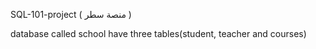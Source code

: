 SQL-101-project ( منصة سطر )

database called school have three tables(student, teacher and courses) 
